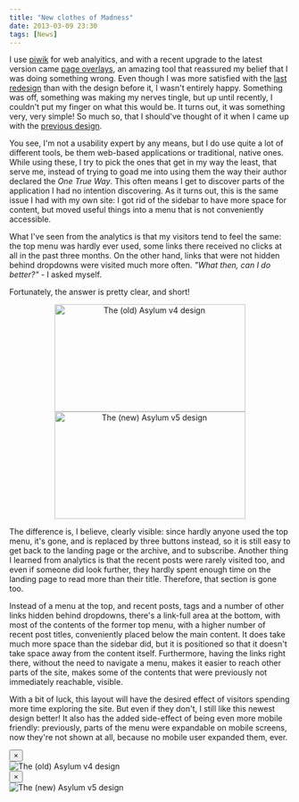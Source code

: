 ```yaml
---
title: "New clothes of Madness"
date: 2013-03-09 23:30
tags: [News]
---
```


I use [piwik][piwik] for web analyitics, and with a recent upgrade to
the latest version came [page overlays][piwik:page-overlays], an
amazing tool that reassured my belief that I was doing something
wrong. Even though I was more satisfied with the
[last redesign][asylum:more-madness] than with the design before it, I
wasn't entirely happy. Something was off, something was making my
nerves tingle, but up until recently, I couldn't put my finger on what
this would be. It turns out, it was something very, very simple! So
much so, that I should've thought of it when I came up with the
[previous design][asylum:more-madness].

You see, I'm not a usability expert by any means, but I do use quite a
lot of different tools, be them web-based applications or traditional,
native ones. While using these, I try to pick the ones that get in my
way the least, that serve me, instead of trying to goad me into using
them the way their author declared the <em>One True Way</em>. This
often means I get to discover parts of the application I had no
intention discovering. As it turns out, this is the same issue I had
with my own site: I got rid of the sidebar to have more space for
content, but moved useful things into a menu that is not conveniently
accessible.

What I've seen from the analytics is that my visitors tend to feel the
same: the top menu was hardly ever used, some links there received no
clicks at all in the past three months. On the other hand, links that
were not hidden behind dropdowns were visited much more
often. <em>"What then, can I do better?"</em> - I asked myself.

Fortunately, the answer is pretty clear, and short!

 [piwik]: http://piwik.org/
 [piwik:page-overlays]: http://piwik.org/docs/page-overlay/
 [asylum:more-madness]: /blog/2013/01/27/some-more-madness/

<!-- more -->

<p class="inline" style="text-align: center">
 <a href="/assets/asylum/images/posts/some-more-madness/asylum-front-page.v4.png"
    data-toggle="lightbox" data-target="#lb-v4">
  <img class="img-polaroid inline rel-tooltip" width="342" height="192"
   alt="The (old) Asylum v4 design" title="The (old) Asylum v4 design"
   data-placement="left"
   src="/assets/asylum/images/posts/some-more-madness/asylum-front-page.v4.thumb.png">
 </a>
 <a href="/assets/asylum/images/posts/straight-jacket/asylum-front-page.v5.png"
    data-toggle="lightbox" data-target="#lb-v5">
  <img class="img-polaroid inline rel-tooltip" width="342" height="192"
   alt="The (new) Asylum v5 design" title="The (new) Asylum v5 design"
   data-placement="right"
   src="/assets/asylum/images/posts/straight-jacket/asylum-front-page.v5.thumb.png">
 </a>
</p>

The difference is, I believe, clearly visible: since hardly anyone
used the top menu, it's gone, and is replaced by three buttons
instead, so it is still easy to get back to the landing page or the
archive, and to subscribe. Another thing I learned from analytics is
that the recent posts were rarely visited too, and even if someone did
look further, they hardly spent enough time on the landing page to
read more than their title. Therefore, that section is gone too.

Instead of a menu at the top, and recent posts, tags and a number of
other links hidden behind dropdowns, there's a link-full area at the
bottom, with most of the contents of the former top menu, with a
higher number of recent post titles, conveniently placed below the
main content. It does take much more space than the sidebar did, but
it is positioned so that it doesn't take space away from the content
itself. Furthermore, having the links right there, without the need to
navigate a menu, makes it easier to reach other parts of the site,
makes some of the contents that were previously not immediately
reachable, visible.

With a bit of luck, this layout will have the desired effect of
visitors spending more time exploring the site. But even if they
don't, I still like this newest design better! It also has the added
side-effect of being even more mobile friendly: previously, parts of
the menu were expandable on mobile screens, now they're not shown at
all, because no mobile user expanded them, ever.

<div id="lb-v4" class="lightbox hide fade" tabindex="-1" role="dialog" aria-hidden="true">
    <div class='lightbox-header'>
        <button type="button" class="close" data-dismiss="lightbox" aria-hidden="true">&times;</button>
    </div>
    <div class='lightbox-content'>
        <img src="/assets/asylum/images/posts/some-more-madness/asylum-front-page.v4.png"
             alt="The (old) Asylum v4 design">
    </div>
</div>

<div id="lb-v5" class="lightbox hide fade" tabindex="-1" role="dialog" aria-hidden="true">
    <div class='lightbox-header'>
        <button type="button" class="close" data-dismiss="lightbox" aria-hidden="true">&times;</button>
    </div>
    <div class='lightbox-content'>
        <img src="/assets/asylum/images/posts/straight-jacket/asylum-front-page.v5.png"
             alt="The (new) Asylum v5 design">
    </div>
</div>
